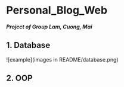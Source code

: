 # Personal_Blog_Web
***Project of Group Lam, Cuong, Mai***

## 1. Database
![example](images in README/database.png)

## 2. OOP
